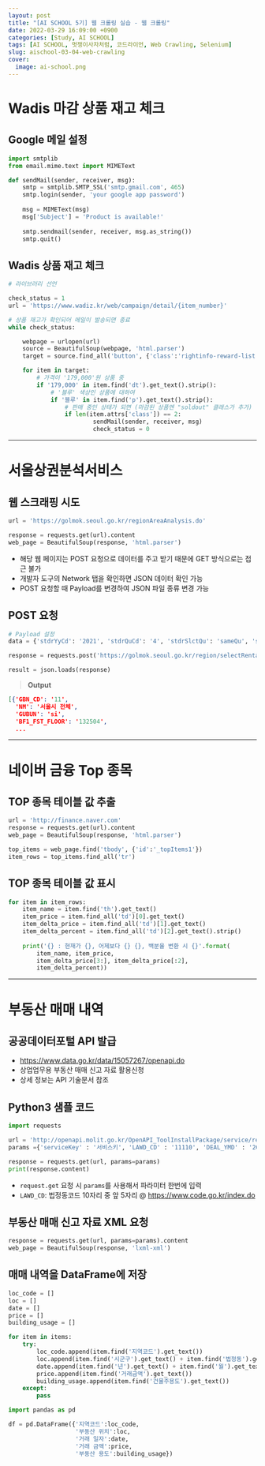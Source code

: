 ```yaml
---
layout: post
title: "[AI SCHOOL 5기] 웹 크롤링 실습 - 웹 크롤링"
date: 2022-03-29 16:09:00 +0900
categories: [Study, AI SCHOOL]
tags: [AI SCHOOL, 멋쟁이사자처럼, 코드라이언, Web Crawling, Selenium]
slug: aischool-03-04-web-crawling
cover:
  image: ai-school.png
---
```


# Wadis 마감 상품 재고 체크

## Google 메일 설정

```python
import smtplib
from email.mime.text import MIMEText

def sendMail(sender, receiver, msg):
    smtp = smtplib.SMTP_SSL('smtp.gmail.com', 465)
    smtp.login(sender, 'your google app password')
    
    msg = MIMEText(msg)
    msg['Subject'] = 'Product is available!'
    
    smtp.sendmail(sender, receiver, msg.as_string())
    smtp.quit()
```

## Wadis 상품 재고 체크

```python
# 라이브러리 선언

check_status = 1
url = 'https://www.wadiz.kr/web/campaign/detail/{item_number}'

# 상품 재고가 확인되어 메일이 발송되면 종료
while check_status:

    webpage = urlopen(url)
    source = BeautifulSoup(webpage, 'html.parser')
    target = source.find_all('button', {'class':'rightinfo-reward-list'})

    for item in target:
        # 가격이 '179,000'원 상품 중
        if '179,000' in item.find('dt').get_text().strip():
            # '블루' 색상인 상품에 대하여
            if '블루' in item.find('p').get_text().strip():
                # 판매 중인 상태가 되면 (마감된 상품엔 "soldout" 클래스가 추가)
                if len(item.attrs['class']) == 2:
                        sendMail(sender, receiver, msg)
                        check_status = 0
```

---

# 서울상권분석서비스

## 웹 스크래핑 시도

```python
url = 'https://golmok.seoul.go.kr/regionAreaAnalysis.do'

response = requests.get(url).content
web_page = BeautifulSoup(response, 'html.parser')
```

- 해당 웹 페이지는 POST 요청으로 데이터를 주고 받기 때문에 GET 방식으로는 접근 불가
- 개발자 도구의 Network 탭을 확인하면 JSON 데이터 확인 가능
- POST 요청할 때 Payload를 변경하여 JSON 파일 종류 변경 가능

## POST 요청

```python
# Payload 설정
data = {'stdrYyCd': '2021', 'stdrQuCd': '4', 'stdrSlctQu': 'sameQu', 'svcIndutyCdL': 'CS000000', 'svcIndutyCdM': 'all'}

response = requests.post('https://golmok.seoul.go.kr/region/selectRentalPrice.json', data=data).content

result = json.loads(response)
```

> **Output**

```json
[{'GBN_CD': '11',
  'NM': '서울시 전체',
  'GUBUN': 'si',
  'BF1_FST_FLOOR': '132504',
  ...
```

---

# 네이버 금융 Top 종목

## TOP 종목 테이블 값 추출

```python
url = 'http://finance.naver.com'
response = requests.get(url).content
web_page = BeautifulSoup(response, 'html.parser')

top_items = web_page.find('tbody', {'id':'_topItems1'})
item_rows = top_items.find_all('tr')
```

## TOP 종목 테이블 값 표시

```python
for item in item_rows:
    item_name = item.find('th').get_text()
    item_price = item.find_all('td')[0].get_text()
    item_delta_price = item.find_all('td')[1].get_text()
    item_delta_percent = item.find_all('td')[2].get_text().strip()
    
    print('{} : 현재가 {}, 어제보다 {} {}, 백분율 변환 시 {}'.format(
        item_name, item_price, 
        item_delta_price[3:], item_delta_price[:2],
        item_delta_percent))
```

---

# 부동산 매매 내역

## 공공데이터포털 API 발급
- https://www.data.go.kr/data/15057267/openapi.do
- 상업업무용 부동산 매매 신고 자료 활용신청
- 상세 정보는 API 기술문서 참조

## Python3 샘플 코드

```python
import requests

url = 'http://openapi.molit.go.kr/OpenAPI_ToolInstallPackage/service/rest/RTMSOBJSvc/getRTMSDataSvcNrgTrade'
params ={'serviceKey' : '서비스키', 'LAWD_CD' : '11110', 'DEAL_YMD' : '201512' }

response = requests.get(url, params=params)
print(response.content)
```

- `request.get` 요청 시 `params`를 사용해서 파라미터 한번에 입력
- `LAWD_CD`: 법정동코드 10자리 중 앞 5자리 @ https://www.code.go.kr/index.do

## 부동산 매매 신고 자료 XML 요청

```python
response = requests.get(url, params=params).content
web_page = BeautifulSoup(response, 'lxml-xml')
```

## 매매 내역을 DataFrame에 저장

```python
loc_code = []
loc = []
date = []
price = []
building_usage = []

for item in items:
    try:
        loc_code.append(item.find('지역코드').get_text())
        loc.append(item.find('시군구').get_text() + item.find('법정동').get_text())
        date.append(item.find('년').get_text() + item.find('월').get_text() + item.find('일').get_text())
        price.append(item.find('거래금액').get_text())
        building_usage.append(item.find('건물주용도').get_text())
    except:
        pass

import pandas as pd

df = pd.DataFrame({'지역코드':loc_code, 
                   '부동산 위치':loc, 
                   '거래 일자':date, 
                   '거래 금액':price, 
                   '부동산 용도':building_usage})
```